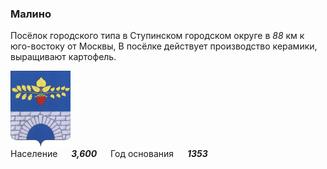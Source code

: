 <!--2022-07-19 00:56:04-->
### Малино
Посёлок городского типа в Ступинском городском округе в *88* км к юго-востоку от Москвы,
В посёлке действует производство керамики, выращивают картофель.

<img src="Malino.png" width="96px"><br>
Население &emsp; ***3,600*** &emsp;
Год&nbsp;основания &emsp; ***1353***